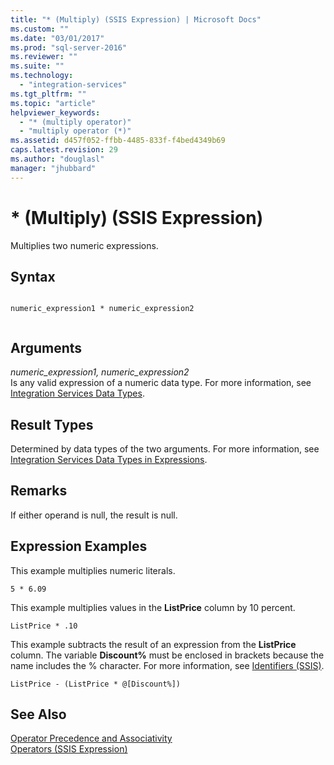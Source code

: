 ```yaml
---
title: "* (Multiply) (SSIS Expression) | Microsoft Docs"
ms.custom: ""
ms.date: "03/01/2017"
ms.prod: "sql-server-2016"
ms.reviewer: ""
ms.suite: ""
ms.technology: 
  - "integration-services"
ms.tgt_pltfrm: ""
ms.topic: "article"
helpviewer_keywords: 
  - "* (multiply operator)"
  - "multiply operator (*)"
ms.assetid: d457f052-ffbb-4485-833f-f4bed4349b69
caps.latest.revision: 29
ms.author: "douglasl"
manager: "jhubbard"
---
```

# * (Multiply) (SSIS Expression)
  Multiplies two numeric expressions.  
  
## Syntax  
  
```  
  
numeric_expression1 * numeric_expression2  
  
```  
  
## Arguments  
 *numeric_expression1, numeric_expression2*  
 Is any valid expression of a numeric data type. For more information, see [Integration Services Data Types](../../integration-services/data-flow/integration-services-data-types.md).  
  
## Result Types  
 Determined by data types of the two arguments. For more information, see [Integration Services Data Types in Expressions](../../integration-services/expressions/integration-services-data-types-in-expressions.md).  
  
## Remarks  
 If either operand is null, the result is null.  
  
## Expression Examples  
 This example multiplies numeric literals.  
  
```  
5 * 6.09  
```  
  
 This example multiplies values in the **ListPrice** column by 10 percent.  
  
```  
ListPrice * .10  
```  
  
 This example subtracts the result of an expression from the **ListPrice** column. The variable **Discount%** must be enclosed in brackets because the name includes the % character. For more information, see [Identifiers &#40;SSIS&#41;](../../integration-services/expressions/identifiers-ssis.md).  
  
```  
ListPrice - (ListPrice * @[Discount%])  
```  
  
## See Also  
 [Operator Precedence and Associativity](../../integration-services/expressions/operator-precedence-and-associativity.md)   
 [Operators &#40;SSIS Expression&#41;](../../integration-services/expressions/operators-ssis-expression.md)  
  
  